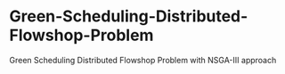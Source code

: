 # Green-Scheduling-Distributed-Flowshop-Problem
Green Scheduling Distributed Flowshop Problem with NSGA-III approach
